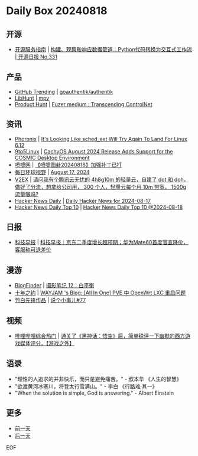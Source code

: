 # Daily Box 20240818

## 开源
- [开源服务指南](https://osguider.com/blog/) | [构建、观察和响应数据管道：Python代码转换为交互式工作流 | 开源日报 No.331](https://osguider.com/blog/post/daily/daily-331/)

## 产品
- [GitHub Trending](https://github.com/trending?since=daily) | [goauthentik/authentik](https://github.com/goauthentik/authentik)
- [LibHunt](https://www.libhunt.com/) | [mpv](https://www.libhunt.com/r/mpv)
- [Product Hunt](https://www.producthunt.com) | [Fuzer medium : Transcending ControlNet](https://www.producthunt.com/posts/fuzer-medium-transcending-controlnet)

## 资讯
- [Phoronix](https://www.phoronix.com/) | [It's Looking Like sched_ext Will Try Again To Land For Linux 6.12](https://www.phoronix.com/news/sched_ext-Ahead-Of-Linux-6.12)
- [9to5Linux](https://9to5linux.com/) | [CachyOS August 2024 Release Adds Support for the COSMIC Desktop Environment](https://9to5linux.com/cachyos-august-2024-release-adds-support-for-the-cosmic-desktop-environment)
- [喷嚏网](http://www.dapenti.com/blog/blog.asp?subjectid=70&name=xilei) | [【喷嚏图卦20240818】加强补丁已打](http://www.dapenti.com/blog/more.asp?name=xilei&id=180556)
- [每日环球视野](https://idai.ly/) | [August 17, 2024](http://m.idai.ly/se/a193iG?1723824000)
- [V2EX](https://www.v2ex.com/) | [请问我有个腾讯云无忧的 4h8g10m 的轻量云，自建了 dot 和 doh，做好了分流，想拿给公司用， 300 个人，轻量云每个月 10m 带宽， 1500g 流量够吗?](https://www.v2ex.com/t/1065851)
- [Hacker News Daily](https://www.daemonology.net/hn-daily/) | [Daily Hacker News for 2024-08-17](https://www.daemonology.net/hn-daily/2024-08-17.html)
- [Hacker News Daily Top 10](https://github.com/headllines/hackernews-daily) | [Hacker News Daily Top 10 @2024-08-18](https://github.com/headllines/hackernews-daily/issues/1500)

## 日报
- [科技早报](https://www.jiemian.com/lists/459.html) | [科技早报｜京东二季度增长超预期；华为Mate60首度官宣降价，客服称可退差价](https://www.jiemian.com/article/11564608.html)

## 漫游
- [BlogFinder](https://bf.zzxworld.com/) | [摄影笔记 12：白平衡](https://gshuo.space/%e6%91%84%e5%bd%b1%e7%ac%94%e8%ae%b0-12%ef%bc%9a%e7%99%bd%e5%b9%b3%e8%a1%a1/?utm_source=blogfinder)
- [十年之约](https://www.foreverblog.cn/feeds.html) | [WAYJAM 's Blog: [All In One] PVE 中 OpenWrt LXC 重启问题](https://wayjam.me/posts/restart-openwrt-lxc-in-pve/)
- [竹白先锋作品](https://www.zhubai.wiki/) | [说个小事儿#77](https://open.zhubai.wiki/a/l/t/z/pl/zhjnfh/2436897344773353472)

## 视频
- [哔哩哔哩综合热门](https://www.bilibili.com/v/popular/all/) | [通关了《黑神话：悟空》后，简单锐评一下幽默的西方游戏媒体评分。【游戏之外】](https://b23.tv/BV1uz421B7ef)

## 语录
- "理性的人追求的并非快乐，而只是避免痛苦。" - 叔本华 《人生的智慧》
- "欲渡黄河冰塞川，将登太行雪满山。" - 李白 《行路难·其一》
- "When the solution is simple, God is answering." - Albert Einstein

## 更多
- [前一天](daily-box-20240817.md)
- [后一天](daily-box-20240819.md)

EOF